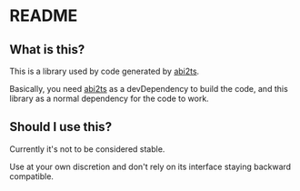 # README

## What is this?

This is a library used by code generated by [abi2ts](https://github.com/Frugal-Wizard/abi2ts).

Basically, you need [abi2ts](https://github.com/Frugal-Wizard/abi2ts) as a devDependency to build the code, and this library as a normal dependency for the code to work.

## Should I use this?

Currently it's not to be considered stable.

Use at your own discretion and don't rely on its interface staying backward compatible.
